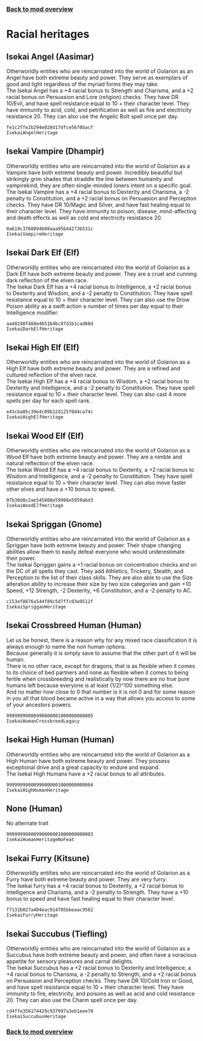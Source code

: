 ### [Back to mod overview](./README.md)

# Racial heritages

## Isekai Angel (Aasimar)

Otherworldly entities who are reincarnated into the world of Golarion as an Angel have both extreme beauty and power. They serve as exemplars of good and light regardless of the myriad forms they may take.  
The Isekai Angel has a +4 racial bonus to Strength and Charisma, and a +2 racial bonus on Persuasion and Lore (religion) checks. They have DR 10/Evil, and have spell resistance equal to 10 + their character level. They have immunity to acid, cold, and petrification as well as fire and electricity resistance 20. They can also use the Angelic Bolt spell once per day.

`fe1c2ffe2b294e028d17dfce5670bacf`  
`IsekaiAngelHeritage`  

## Isekai Vampire (Dhampir)

Otherworldly entities who are reincarnated into the world of Golarion as a Vampire have both extreme beauty and power. Incredibly beautiful but strikingly grim shades that straddle the line between humanity and vampirekind, they are often single-minded loners intent on a specific goal.  
The Isekai Vampire has a +4 racial bonus to Dexterity and Charisma, a -2 penalty to Constitution, and a +2 racial bonus on Persuasion and Perception checks. They have DR 10/Magic and Silver, and have fast healing equal to their character level. They have immunity to poison, disease, mind-affecting and death effects as well as cold and electricity resistance 20.

`0a619c3768094b08aaa95644273b531c`  
`IsekaiVampireHeritage`  

## Isekai Dark Elf (Elf)

Otherworldly entities who are reincarnated into the world of Golarion as a Dark Elf have both extreme beauty and power. They are a cruel and cunning dark reflection of the elven race.  
The Isekai Dark Elf has a +4 racial bonus to Intelligence, a +2 racial bonus to Dexterity and Wisdom, and a -2 penalty to Constitution. They have spell resistance equal to 10 + their character level. They can also use the Drow Poison ability as a swift action a number of times per day equal to their Intelligence modifier.

`aa48248f484e4651b4bc87d1b1cad68d`  
`IsekaiDarkElfHeritage`  

## Isekai High Elf (Elf)

Otherworldly entities who are reincarnated into the world of Golarion as a High Elf have both extreme beauty and power. They are a refined and cultured reflection of the elven race.  
The Isekai High Elf has a +4 racial bonus to Wisdom, a +2 racial bonus to Dexterity and Intelligence, and a -2 penalty to Constitution. They have spell resistance equal to 10 + their character level. They can also cast 4 more spells per day for each spell rank.

`e43cba05c39e4c09b12d125f0d4ca74c`  
`IsekaiHighElfHeritage`  

## Isekai Wood Elf (Elf)

Otherworldly entities who are reincarnated into the world of Golarion as a Wood Elf have both extreme beauty and power. They are a nimble and natural reflection of the elven race.  
The Isekai Wood Elf has a +4 racial bonus to Dexterity, a +2 racial bonus to Wisdom and Intelligence, and a -2 penalty to Constitution. They have spell resistance equal to 10 + their character level. They can also move faster other elves and have a +10 bonus to speed.

`07b30d8c2ae545808e59998e5959abd3`  
`IsekaiWoodElfHeritage`  

## Isekai Spriggan (Gnome)

Otherworldly entities who are reincarnated into the world of Golarion as a Spriggan have both extreme beauty and power. Their shape changing abilities allow them to easily defeat everyone who would underestimate their power.  
The Isekai Spriggan gains a +1 racial bonus on concentration checks and on the DC of all spells they cast. They add Athletics, Trickery, Stealth, and Perception to the list of their class skills. They are also able to use the Size alteration ability to increase their size by two size categories and gain +10 Speed, +12 Strength, -2 Dexterity, +6 Constitution, and a -2 penalty to AC.

`c153ef8876a544f89c5d7ffc03e9512f`  
`IsekaiSprigganHeritage`  

## Isekai Crossbreed Human (Human)

Let us be honest, there is a reason why for any mixed race classification it is always enough to name the non human options.   
Because generally it is simply save to assume that the other part of it will be human.   
There is no other race, except for dragons, that is as flexible when it comes to its choice of bed partners and none as flexible when it comes to being fertile when crossbreeding and realistically by now there are no true pure humans left because everyone is at least (1/2)^100 something else.   
And no matter how close to 0 that number is it is not 0 and for some reason in you all that blood became active in a way that allows you access to some of your ancestors powers.

`99999999000990000001000000000005`  
`IsekaiHumanCrossbreedLegacy`  

## Isekai High Human (Human)

Otherworldly entities who are reincarnated into the world of Golarion as a High Human have both extreme beauty and power. They possess exceptional drive and a great capacity to endure and expand.  
The Isekai High Humans have a +2 racial bonus to all attributes.

`99999999000990000001000000000004`  
`IsekaiHighHumanHeritage`  

## None (Human)

No alternate trait

`99999999000990000001000000000003`  
`IsekaiHumanHeritageNoFeat`  

## Isekai Furry (Kitsune)

Otherworldly entities who are reincarnated into the world of Golarion as a Furry have both extreme beauty and power. They are very furry.  
The Isekai furry has a +4 racial bonus to Dexterity, a +2 racial bonus to Intelligence and Charisma, and a -2 penalty to Strength. They have a +10 bonus to speed and have fast healing equal to their character level.

`f7131b027a404eac914f05bbeaac9582`  
`IsekaiFurryHeritage`  

## Isekai Succubus (Tiefling)

Otherworldly entities who are reincarnated into the world of Golarion as a Succubus have both extreme beauty and power, and often have a voracious appetite for sensory pleasures and carnal delights.  
The Isekai Succubus has a +2 racial bonus to Dexterity and Intelligence, a +4 racial bonus to Charisma, a -2 penalty to Strength, and a +2 racial bonus on Persuasion and Perception checks. They have DR 10/Cold Iron or Good, and have spell resistance equal to 10 + their character level. They have immunity to fire, electricity, and poisons as well as acid and cold resistance 20. They can also use the Charm spell once per day.

`cd4ffe356174429c937997a3eb1eee70`  
`IsekaiSuccubusHeritage`  


### [Back to mod overview](./README.md)
